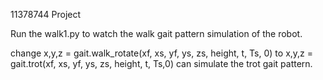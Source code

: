 11378744 Project 

Run the walk1.py to watch the walk gait pattern simulation of the robot.

change 
x,y,z = gait.walk_rotate(xf, xs, yf, ys, zs, height, t, Ts, 0) 
to
x,y,z = gait.trot(xf, xs, yf, ys, zs, height, t, Ts,0) 
can simulate the trot gait pattern.
